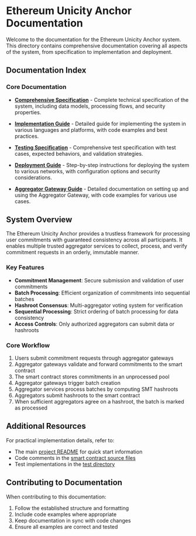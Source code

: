 # Ethereum Unicity Anchor Documentation

Welcome to the documentation for the Ethereum Unicity Anchor system. This directory contains comprehensive documentation covering all aspects of the system, from specification to implementation and deployment.

## Documentation Index

### Core Documentation

- [**Comprehensive Specification**](SPECIFICATION.md) - Complete technical specification of the system, including data models, processing flows, and security properties.

- [**Implementation Guide**](IMPLEMENTATION_GUIDE.md) - Detailed guide for implementing the system in various languages and platforms, with code examples and best practices.

- [**Testing Specification**](TESTING.md) - Comprehensive test specification with test cases, expected behaviors, and validation strategies.

- [**Deployment Guide**](DEPLOYMENT.md) - Step-by-step instructions for deploying the system to various networks, with configuration options and security considerations.

- [**Aggregator Gateway Guide**](AGGREGATOR_GATEWAY_GUIDE.md) - Detailed documentation on setting up and using the Aggregator Gateway, with code examples for various use cases.

## System Overview

The Ethereum Unicity Anchor provides a trustless framework for processing user commitments with guaranteed consistency across all participants. It enables multiple trusted aggregator services to collect, process, and verify commitment requests in an orderly, immutable manner.

### Key Features

- **Commitment Management**: Secure submission and validation of user commitments
- **Batch Processing**: Efficient organization of commitments into sequential batches
- **Hashroot Consensus**: Multi-aggregator voting system for verification
- **Sequential Processing**: Strict ordering of batch processing for data consistency
- **Access Controls**: Only authorized aggregators can submit data or hashroots

### Core Workflow

1. Users submit commitment requests through aggregator gateways
2. Aggregator gateways validate and forward commitments to the smart contract
3. The smart contract stores commitments in an unprocessed pool
4. Aggregator gateways trigger batch creation
5. Aggregator services process batches by computing SMT hashroots
6. Aggregators submit hashroots to the smart contract
7. When sufficient aggregators agree on a hashroot, the batch is marked as processed

## Additional Resources

For practical implementation details, refer to:

- The main [project README](../README.md) for quick start information
- Code comments in the [smart contract source files](../src)
- Test implementations in the [test directory](../test)

## Contributing to Documentation

When contributing to this documentation:

1. Follow the established structure and formatting
2. Include code examples where appropriate
3. Keep documentation in sync with code changes
4. Ensure all examples are correct and tested